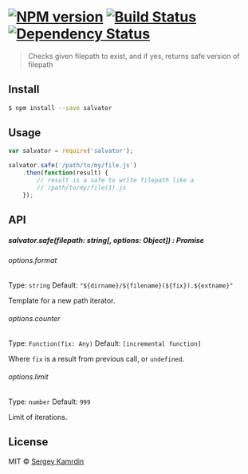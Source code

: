 #  [![NPM version][npm-image]][npm-url] [![Build Status][travis-image]][travis-url] [![Dependency Status][daviddm-image]][daviddm-url]

> Checks given filepath to exist, and if yes, returns safe version of filepath


## Install

```sh
$ npm install --save salvator
```


## Usage

```js
var salvator = require('salvator');

salvator.safe('/path/to/my/file.js')
    .then(function(result) {
        // result is a safe to write filepath like a
        // /path/to/my/file(1).js
    });
```


## API

##### salvator.safe(filepath: string[, options: Object]) : Promise

###### options.format
Type: `string`
Default: `"${dirname}/${filename}(${fix}).${extname}"`

Template for a new path iterator.

###### options.counter
Type: `Function(fix: Any)`
Default: `[incremental function]`

Where `fix` is a result from previous call, or `undefined`.

###### options.limit
Type: `number`
Default: `999`

Limit of iterations.


## License

MIT © [Sergey Kamrdin](https://github.com/gobwas)


[npm-image]: https://badge.fury.io/js/salvator.svg
[npm-url]: https://npmjs.org/package/salvator
[travis-image]: https://travis-ci.org/gobwas/salvator.svg?branch=master
[travis-url]: https://travis-ci.org/gobwas/salvator
[daviddm-image]: https://david-dm.org/gobwas/salvator.svg?theme=shields.io
[daviddm-url]: https://david-dm.org/gobwas/salvator
